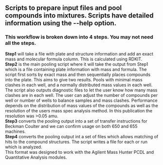 ## **Scripts to prepare input files and pool compounds into mixtures.  Scripts have detailed information using the --help option.** <br>  
### This workflow is broken down into 4 steps. You may not need all the steps.<br>
**Step1** will take a file with plate and structure information and add an exact mass and molecular formula column.  This is calculated using RDKIT.  <br>
**Step2** is the main pooling script where it will take the output from Step1 which is a file containing plate information with mass and formula.  The script first sorts by exact mass and then sequentially places compounds into the plate.  This aims to give two results.  Pools with minimal mass clashes in each well, and a normally distributed mass values in each well.  The script also outputs diagnostic files to let the user know how many mass clashes are in each well.  The user can adjust the number of compounds per well or number of wells to balance samples and mass clashes.  Performance depends on the distribution of mass values of the compounds as well as the resolution of the users mass spec analysis method. In this publication the resolution was >0.05 amu.  <br>
**Step3** converts the pooling output into a set of transfer instructions for Beckman Coulter and we can confirm usage on both 650 and 655 machines.  <br>
**Step4** converts the pooling output int a set of files which allows matching of hits to the compound structures.  The script writes a file for each or run which is analyzed.  <br>This format was designed to work with the Agilent Mass Hunter PCDL and Quantitative Analysis modules.  


